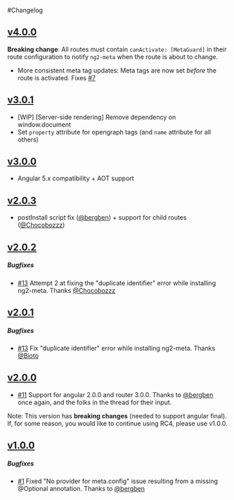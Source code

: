 #Changelog

## [v4.0.0](https://github.com/vinaygopinath/ng2-meta/releases/tag/v3.0.1)

**Breaking change**: All routes must contain `canActivate: [MetaGuard]` in their route configuration to notify `ng2-meta` when the route is about to change.

* More consistent meta tag updates: Meta tags are now set *before* the route is activated. Fixes [#7](https://github.com/vinaygopinath/ng2-meta/issues/7)


## [v3.0.1](https://github.com/vinaygopinath/ng2-meta/releases/tag/v3.0.1)

* [WIP] [Server-side rendering] Remove dependency on window.document
* Set `property` attribute for opengraph tags (and `name` attribute for all others)

## [v3.0.0](https://github.com/vinaygopinath/ng2-meta/releases/tag/v3.0.0)

* Angular 5.x compatibility + AOT support

## [v2.0.3](https://github.com/vinaygopinath/ng2-meta/releases/tag/v2.0.3)

* postInstall script fix ([@bergben](https://github.com/bergben)) + support for child routes ([@Chocobozzz](https://github.com/Chocobozzz))

## [v2.0.2](https://github.com/vinaygopinath/ng2-meta/releases/tag/v2.0.2)

##### Bugfixes

* [#13](https://github.com/vinaygopinath/ng2-meta/issues/13) Attempt 2 at fixing the "duplicate identifier" error while installing ng2-meta. Thanks [@Chocobozzz](https://github.com/Chocobozzz)

## [v2.0.1](https://github.com/vinaygopinath/ng2-meta/releases/tag/v2.0.1)

##### Bugfixes

* [#13](https://github.com/vinaygopinath/ng2-meta/issues/13) Fix "duplicate identifier" error while installing ng2-meta. Thanks [@Bioto](https://github.com/Bioto)

## [v2.0.0](https://github.com/vinaygopinath/ng2-meta/releases/tag/v2.0.0)

* [#11](https://github.com/vinaygopinath/ng2-meta/issues/11) Support for angular 2.0.0 and router 3.0.0. Thanks to [@bergben](https://github.com/bergben) once again, and the folks in the thread for their input.

Note: This version has **breaking changes** (needed to support angular final). If, for some reason, you would like to continue using RC4, please use v1.0.0.

## [v1.0.0](https://github.com/vinaygopinath/ng2-meta/releases/tag/v1.0.0)

##### Bugfixes

* [#1](https://github.com/vinaygopinath/ng2-meta/issues/1) Fixed "No provider for meta.config" issue resulting from a missing @Optional annotation. Thanks to [@bergben](https://github.com/bergben)